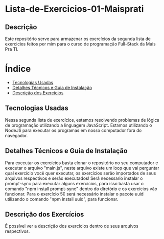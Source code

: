 # Lista-de-Exercicios-01-Maisprati
## Descrição
Este repositório serve para armazenar os exercícios da segunda lista de exercicios feitos por mim para o curso de programação Full-Stack da Mais Pra TI.

# Índice
- [Tecnologias Usadas](#tecnologias-usadas)
- [Detalhes Técnicos e Guia de Instalação](#detalhes-técnicos-e-guia-de-instalação)
- [Descrição dos Exercícios](#descrição-dos-exercícios)

## Tecnologias Usadas
Nessa segunda lista de exercícios, estamos resolvendo problemas de lógica de programação utilizando a linguagem JavaScript.
Estamos utilizando o NodeJS para executar os programas em nosso computador fora do navegador.

## Detalhes Técnicos e Guia de Instalação
Para executar os exercícios basta clonar o repositório no seu computador e executar o arquivo "main.js", neste arquivo existe um loop que vai perguntar qual exercício você quer executar, os exercícios serão importados de seus arquivos respectivos e serão executados!
Será necessario instalar o prompt-sync para executar alguns exercícios, para isso basta usar o comando "npm install prompt-sync" dentro do diretório e os exercícios vão funcionar.
Para o exercício 50 será necessário instalar o pacote uuid utilizando o comando "npm install uuid", para funcionar.

## Descrição dos Exercícios
É possível ver a descrição dos exercícios dentro de seus arquivos respectivos.